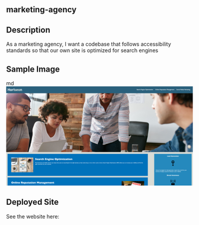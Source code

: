 ## marketing-agency

## Description

As a marketing agency, I want a codebase that follows accessibility standards so that our own site is optimized for search engines

## Sample Image

md
![Preview of Website](assets/images/screenshot.png)


## Deployed Site

See the website here:


